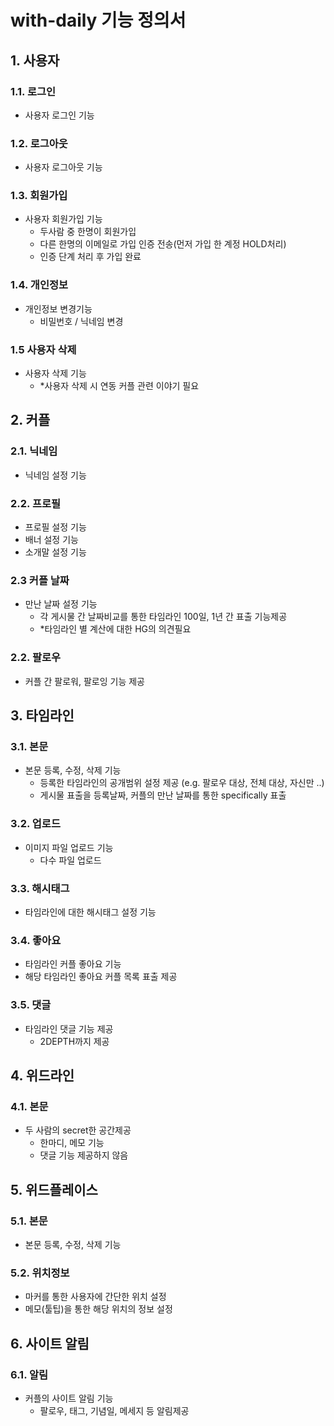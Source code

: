 # with-daily 기능 정의서

## 1. 사용자
### 1.1. 로그인
- 사용자 로그인 기능
### 1.2. 로그아웃
- 사용자 로그아웃 기능
### 1.3. 회원가입
- 사용자 회원가입 기능
    - 두사람 중 한명이 회원가입
    - 다른 한명의 이메일로 가입 인증 전송(먼저 가입 한 계정 HOLD처리)
    - 인증 단계 처리 후 가입 완료
### 1.4. 개인정보
- 개인정보 변경기능
    - 비밀번호 / 닉네임 변경
### 1.5 사용자 삭제
- 사용자 삭제 기능
    - *사용자 삭제 시 연동 커플 관련 이야기 필요
## 2. 커플
### 2.1. 닉네임
- 닉네임 설정 기능
### 2.2. 프로필
- 프로필 설정 기능
- 배너 설정 기능
- 소개말 설정 기능
### 2.3 커플 날짜
- 만난 날짜 설정 기능
    - 각 게시물 간 날짜비교를 통한 타임라인 100일, 1년 간 표출 기능제공
    - *타임라인 별 계산에 대한 HG의 의견필요
### 2.2. 팔로우
- 커플 간 팔로워, 팔로잉 기능 제공
## 3. 타임라인
### 3.1. 본문
- 본문 등록, 수정, 삭제 기능
    - 등록한 타임라인의 공개범위 설정 제공 (e.g. 팔로우 대상, 전체 대상, 자신만 ..)
    - 게시물 표출을 등록날짜, 커플의 만난 날짜를 통한 specifically 표출
### 3.2. 업로드
- 이미지 파일 업로드 기능
    - 다수 파일 업로드
### 3.3. 해시태그
- 타임라인에 대한 해시태그 설정 기능
### 3.4. 좋아요
- 타임라인 커플 좋아요 기능
- 해당 타임라인 좋아요 커플 목록 표출 제공
### 3.5. 댓글
- 타임라인 댓글 기능 제공
    - 2DEPTH까지 제공
## 4. 위드라인
### 4.1. 본문
- 두 사람의 secret한 공간제공
    - 한마디, 메모 기능
    - 댓글 기능 제공하지 않음
## 5. 위드플레이스
### 5.1. 본문
- 본문 등록, 수정, 삭제 기능
### 5.2. 위치정보
- 마커를 통한 사용자에 간단한 위치 설정
- 메모(툴팁)을 통한 해당 위치의 정보 설정
## 6. 사이트 알림
### 6.1. 알림
- 커플의 사이트 알림 기능
    - 팔로우, 태그, 기념일, 메세지 등 알림제공

